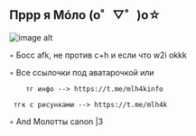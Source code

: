 ## Пррр я Мóло (o゜▽゜)o☆
![image alt](https://github.com/Molohyi4ik/Molohyi4ik/blob/3b86721f63b05185c90272221999cd33e8b8bacb/%D0%BA%D0%BE%D1%82.gif)

◦ Босс afk, не против c+h и если что w2i okkk 

◦ Все ссылочки под аватарочкой
           или
           
        тг инфо --> https://t.me/mlh4kinfo
        
     тгк с рисунками --> https://t.me/mlh4k

◦ And Молотты canon |3 
